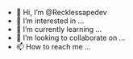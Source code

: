 - 👋 Hi, I’m @Recklessapedev
- 👀 I’m interested in ...
- 🌱 I’m currently learning ...
- 💞️ I’m looking to collaborate on ...
- 📫 How to reach me ...

<!---
Recklessapedev/Recklessapedev is a ✨ special ✨ repository because its `README.md` (this file) appears on your GitHub profile.
You can click the Preview link to take a look at your changes.
--->
